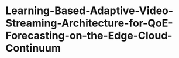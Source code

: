 # Learning-Based-Adaptive-Video-Streaming-Architecture-for-QoE-Forecasting-on-the-Edge-Cloud-Continuum